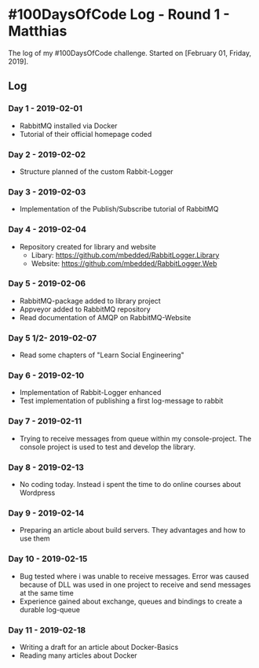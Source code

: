 # #100DaysOfCode Log - Round 1 - Matthias

The log of my #100DaysOfCode challenge. Started on [February 01, Friday, 2019].

## Log

### Day  1 - 2019-02-01

- RabbitMQ installed via Docker
- Tutorial of their official homepage coded

### Day 2 - 2019-02-02

- Structure planned of the custom Rabbit-Logger

### Day 3 - 2019-02-03

- Implementation of the Publish/Subscribe tutorial of RabbitMQ

### Day 4 - 2019-02-04

- Repository created for library and website
  - Libary: https://github.com/mbedded/RabbitLogger.Library
  - Website: https://github.com/mbedded/RabbitLogger.Web

### Day 5 - 2019-02-06

- RabbitMQ-package added to library project
- Appveyor added to RabbitMQ repository
- Read documentation of AMQP on RabbitMQ-Website

### Day 5 1/2- 2019-02-07

- Read some chapters of "Learn Social Engineering"

### Day 6 - 2019-02-10

- Implementation of Rabbit-Logger enhanced
- Test implementation of publishing a first log-message to rabbit
 
### Day 7 - 2019-02-11

- Trying to receive messages from queue within my console-project.
The console project is used to test and develop the library.

### Day 8 - 2019-02-13

- No coding today. Instead i spent the time to do online courses about Wordpress

### Day 9 - 2019-02-14

- Preparing an article about build servers. They advantages and how to use them

### Day 10 - 2019-02-15

- Bug tested where i was unable to receive messages. Error was caused because of DLL was used in one project to receive and send messages at the same time
- Experience gained about exchange, queues and bindings to create a durable log-queue

### Day 11 - 2019-02-18

- Writing a draft for an article about Docker-Basics
- Reading many articles about Docker

